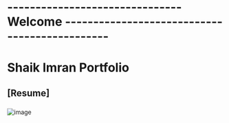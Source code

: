 # ------------------------------- Welcome ----------------------------------------------
# Shaik Imran Portfolio
## [Resume]
### 
![image](https://github.com/user-attachments/assets/a6f630ab-cd5a-4313-9b8d-00f29b35ced0)



